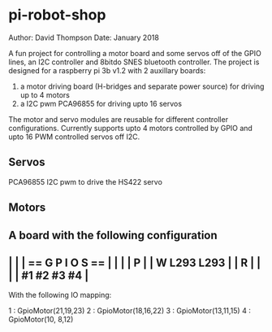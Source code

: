# pi-robot-shop
Author: David Thompson
Date: January 2018

A fun project for controlling a motor board and some servos off of the GPIO lines, an I2C controller and 8bitdo SNES bluetooth controller.
The project is designed for a raspberry pi 3b v1.2 with 2 auxillary boards:
1) a motor driving board (H-bridges and separate power source) for driving up to 4 motors
2) a I2C pwm PCA96855 for driving upto 16 servos

The motor and servo modules are reusable for different controller configurations.  Currently supports upto 4 motors controlled by GPIO and upto 16 PWM 
controlled servos off I2C.  

## Servos
PCA96855 I2C pwm to drive the HS422 servo

## Motors

A board with the following configuration
---------------------------------
|                               |
|        == G  P  I  O  S  ==   |
|                               |
|  P                            |
|  W    L293    L293            |
|  R                            |
|                               |
|      #1  #2   #3  #4          |
---------------------------------

With the following IO mapping:

1 : GpioMotor(21,19,23)
2 : GpioMotor(18,16,22)
3 : GpioMotor(13,11,15)
4 : GpioMotor(10, 8,12)




